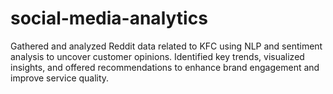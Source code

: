 # social-media-analytics
Gathered and analyzed Reddit data related to KFC using NLP and sentiment analysis to uncover customer opinions. Identified key trends, visualized insights, and offered recommendations to enhance brand engagement and improve service quality. 
